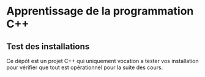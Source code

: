# Apprentissage de la programmation C++
## Test des installations 


Ce dépôt est un projet C++ qui uniquement vocation a tester vos installation pour vérifier que tout est opérationnel pour la suite des cours. 


